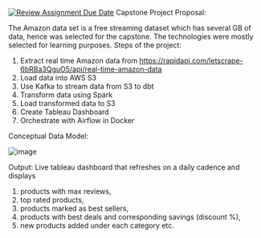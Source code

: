 [![Review Assignment Due Date](https://classroom.github.com/assets/deadline-readme-button-24ddc0f5d75046c5622901739e7c5dd533143b0c8e959d652212380cedb1ea36.svg)](https://classroom.github.com/a/1lXY_Wlg)
Capstone Project Proposal:

The Amazon data set is a free streaming dataset which has several GB of data, hence was selected for the capstone.
The technologies were mostly selected for learning purposes.
Steps of the project:
1.	Extract real time Amazon data from https://rapidapi.com/letscrape-6bRBa3QguO5/api/real-time-amazon-data
2.	Load data into AWS S3
3.	Use Kafka to stream data from S3 to dbt
4.	Transform data using Spark 
5.	Load transformed data to S3
6.	Create Tableau Dashboard
7.	Orchestrate with Airflow in Docker
   
Conceptual Data Model:

![image](https://github.com/DataExpert-ZachWilson-V4/capstone-project-deeptivarghese/assets/31417684/6327726c-4070-4c00-912b-7ec92118d631)

 
Output:
Live tableau dashboard that refreshes on a daily cadence and displays 
1.	products with max reviews, 
2.	top rated products, 
3.	products marked as best sellers, 
4.	products with best deals and corresponding savings (discount %), 
5.	new products added under each category etc.


 




